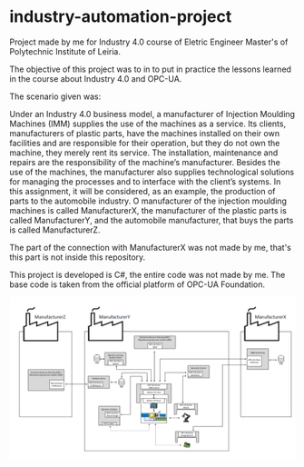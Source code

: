 # industry-automation-project

Project made by me for Industry 4.0 course of Eletric Engineer Master's of Polytechnic Institute of Leiria.

The objective of this project was to in to put in practice the lessons learned in the course about Industry 4.0
and OPC-UA.

The scenario given was:

Under an Industry 4.0 business model, a manufacturer of Injection Moulding Machines (IMM)
supplies the use of the machines as a service. Its clients, manufacturers of plastic parts, have the
machines installed on their own facilities and are responsible for their operation, but they do not own
the machine, they merely rent its service. The installation, maintenance and repairs are the
responsibility of the machine’s manufacturer.
Besides the use of the machines, the manufacturer also supplies technological solutions for
managing the processes and to interface with the client’s systems.
In this assignment, it will be considered, as an example, the production of parts to the automobile
industry. O manufacturer of the injection moulding machines is called ManufacturerX, the
manufacturer of the plastic parts is called ManufacturerY, and the automobile manufacturer, that
buys the parts is called ManufacturerZ. 

The part of the connection with ManufacturerX was not made by me, that's this part is not inside this repository.

This project is developed is C#, the entire code was not made by me. The base code is taken from the official 
platform of OPC-UA Foundation.

![Scenario Image](/scenario.png)
